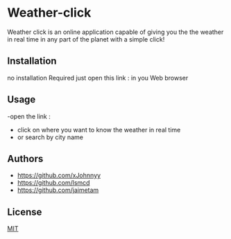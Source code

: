 # Weather-click

Weather click is an online application capable of giving you the the weather in real time in any part of the planet with a simple 
click!

## Installation

no installation Required just open this link :   in you Web browser  


## Usage
-open the link :
- click on where you want to know the weather in real time 
- or search by city name 


## Authors 

- https://github.com/xJohnnyy
- https://github.com/lsmcd
- https://github.com/jaimetam



## License

[MIT](https://choosealicense.com/licenses/mit/)
